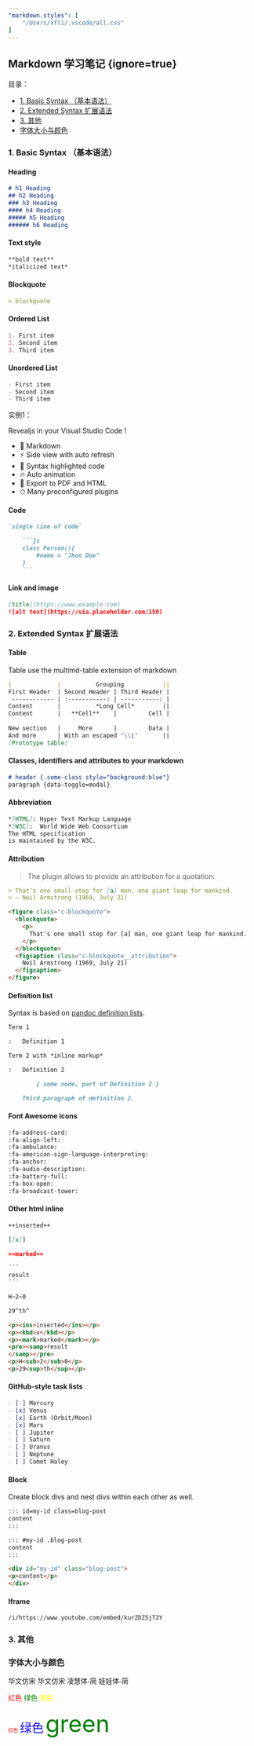 ```yaml
---
"markdown.styles": [
    "/Users/xfli/.vscode/all.css"
]
---
```


## Markdown 学习笔记 {ignore=true}

目录： 
<!-- @import "[TOC]" {cmd="toc" depthFrom=2 depthTo=3 orderedList=false} -->

<!-- code_chunk_output -->

- [1. Basic Syntax （基本语法）](#1-basic-syntax-基本语法)
- [2. Extended Syntax 扩展语法](#2-extended-syntax-扩展语法)
- [3. 其他](#3-其他)
- [字体大小与颜色](#字体大小与颜色)

<!-- /code_chunk_output -->

### 1. Basic Syntax （基本语法）


#### Heading

```markdown
# h1 Heading
## h2 Heading
### h3 Heading
#### h4 Heading
##### h5 Heading
###### h6 Heading
```


#### Text style

```markdown
**bold text**
*italicized text*
```


#### Blockquote

```markdown
> blockquote
```


#### Ordered List

```markdown
1. First item
2. Second item
3. Third item
```


#### Unordered List

```markdown
- First item
- Second item
- Third item
```

实例1：

Revealjs in your Visual Studio Code !

- 🚀 Markdown 
- ⚡️️ Side view with auto refresh
- 💎 Syntax highlighted code
- 🔥 Auto animation
- 📼 Export to PDF and HTML
- ⏱ Many preconfigured plugins


#### Code

```markdown
`single line of code`
```

```markdown
    ```js
    class Person(){
        #name = "Jhon Doe"
    }
    ```

```



#### Link and image

```markdown
[title](https://www.example.com)
![alt text](https://via.placeholder.com/150)
```



### 2. Extended Syntax 扩展语法

#### Table

Table use the multimd-table extension of markdown
```markdown
|             |          Grouping           ||
First Header  | Second Header | Third Header |
 ------------ | :-----------: | -----------: |
Content       |          *Long Cell*        ||
Content       |   **Cell**    |         Cell |
                                              
New section   |     More      |         Data |
And more      | With an escaped '\\|'       ||
[Prototype table]
```


#### Classes, identifiers and attributes to your markdown

```markdown
# header {.some-class style="background:blue"}
paragraph {data-toggle=modal}
```


#### Abbreviation

```markdown
*[HTML]: Hyper Text Markup Language
*[W3C]:  World Wide Web Consortium
The HTML specification
is maintained by the W3C.
```


#### Attribution

> The plugin allows to provide an attribution for a quotation: 

```markdown
> That's one small step for [a] man, one giant leap for mankind.  
> — Neil Armstrong (1969, July 21)
```

```html
<figure class="c-blockquote">
  <blockquote>
    <p>
      That's one small step for [a] man, one giant leap for mankind.  
    </p>
  </blockquote>
  <figcaption class="c-blockquote__attribution">
    Neil Armstrong (1969, July 21)
  </figcaption>
</figure>
```


#### Definition list

Syntax is based on [pandoc definition lists](https://pandoc.org/MANUAL.html#definition-lists).

```markdown
Term 1

:   Definition 1

Term 2 with *inline markup*

:   Definition 2

        { some code, part of Definition 2 }

    Third paragraph of definition 2.
```


#### Font Awesome icons

```markdown
:fa-address-card:
:fa-align-left:
:fa-ambulance:
:fa-american-sign-language-interpreting:
:fa-anchor:
:fa-audio-description:
:fa-battery-full:
:fa-box-open:
:fa-broadcast-tower:
```



#### Other html inline

```markdown
++inserted++

[[x]]

==marked==

´´´
result
´´´

H~2~0

29^th^
```

```html
<p><ins>inserted</ins></p>
<p><kbd>x</kbd></p>
<p><mark>marked</mark></p>
<pre><samp>result
</samp></pre>
<p>H<sub>2</sub>0</p>
<p>29<sup>th</sup></p>
```



#### GitHub-style task lists


```markdown
- [ ] Mercury
- [x] Venus
- [x] Earth (Orbit/Moon)
- [x] Mars
- [ ] Jupiter
- [ ] Saturn
- [ ] Uranus
- [ ] Neptune
- [ ] Comet Haley
```



#### Block

Create block divs and nest divs within each other as well.

```markdown
::: id=my-id class=blog-post
content
:::

::: #my-id .blog-post
content
:::
```

```html
<div id="my-id" class="blog-post">
<p>content</p>
</div>
```


#### Iframe

```markdown
/i/https://www.youtube.com/embed/kurZDZ5jT2Y
```


### 3. 其他 


### 字体大小与颜色

<font face="华文仿宋" >华文仿宋</font>
<font face="华文仿宋" >华文仿宋</font>
<font face="凌慧体-简" >凌慧体-简</font>
<font face="娃娃体-简" >娃娃体-简</font>

<font color=#FF000 >红色</font>
<font color=#008000 >绿色</font>
<font color=#FFFF00 >黄色</font>

<font size=1 color=red >红色</font>
<font size=5 color=blue >绿色</font>
<font size=7 color=green >green</font>



